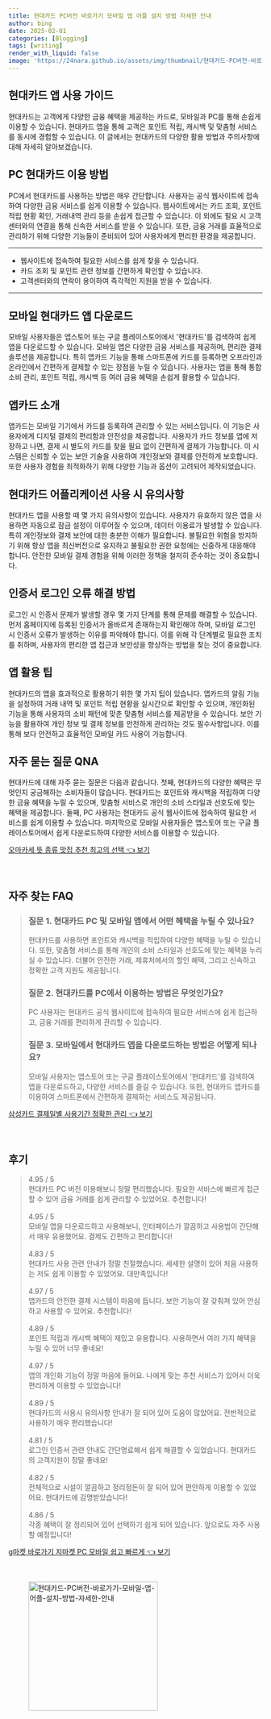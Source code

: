 ```yaml
---
title: 현대카드 PC버전 바로가기 모바일 앱 어플 설치 방법 자세한 안내
author: bing
date: 2025-02-01
categories: [Blogging]
tags: [writing]
render_with_liquid: false
image: 'https://24nara.github.io/assets/img/thumbnail/현대카드-PC버전-바로가기-모바일-앱-어플-설치-방법-자세한-안내.webp'
---
```

<h2 id='현대카드 앱 사용 가이드'>현대카드 앱 사용 가이드</h2>

<p>현대카드는 고객에게 다양한 금융 혜택을 제공하는 카드로, 모바일과 PC를 통해 손쉽게 이용할 수 있습니다. 현대카드 앱을 통해 고객은 포인트 적립, 캐시백 및 맞춤형 서비스를 동시에 경험할 수 있습니다. 이 글에서는 현대카드의 다양한 활용 방법과 주의사항에 대해 자세히 알아보겠습니다.</p>

<h2 id='PC 현대카드 이용 방법'>PC 현대카드 이용 방법</h2>

<p>PC에서 현대카드를 사용하는 방법은 매우 간단합니다. 사용자는 공식 웹사이트에 접속하여 다양한 금융 서비스를 쉽게 이용할 수 있습니다. 웹사이트에서는 카드 조회, 포인트 적립 현황 확인, 거래내역 관리 등을 손쉽게 접근할 수 있습니다. 이 외에도 필요 시 고객센터와의 연결을 통해 신속한 서비스를 받을 수 있습니다. 또한, 금융 거래를 효율적으로 관리하기 위해 다양한 기능들이 준비되어 있어 사용자에게 편리한 환경을 제공합니다.</p>

<hr />

<ul>
    <li>웹사이트에 접속하여 필요한 서비스를 쉽게 찾을 수 있습니다.</li>
    <li>카드 조회 및 포인트 관련 정보를 간편하게 확인할 수 있습니다.</li>
    <li>고객센터와의 연락이 용이하여 즉각적인 지원을 받을 수 있습니다.</li>
</ul>

<hr />

<h2 id='모바일 현대카드 앱 다운로드'>모바일 현대카드 앱 다운로드</h2>

<p>모바일 사용자들은 앱스토어 또는 구글 플레이스토어에서 '현대카드'를 검색하여 쉽게 앱을 다운로드할 수 있습니다. 모바일 앱은 다양한 금융 서비스를 제공하며, 편리한 결제 솔루션을 제공합니다. 특히 앱카드 기능을 통해 스마트폰에 카드를 등록하면 오프라인과 온라인에서 간편하게 결제할 수 있는 장점을 누릴 수 있습니다. 사용자는 앱을 통해 통합 소비 관리, 포인트 적립, 캐시백 등 여러 금융 혜택을 손쉽게 활용할 수 있습니다.</p>

<h2 id='앱카드 소개'>앱카드 소개</h2>

<p>앱카드는 모바일 기기에서 카드를 등록하여 관리할 수 있는 서비스입니다. 이 기능은 사용자에게 디지털 결제의 편리함과 안전성을 제공합니다. 사용자가 카드 정보를 앱에 저장하고 나면, 결제 시 별도의 카드를 찾을 필요 없이 간편하게 결제가 가능합니다. 이 시스템은 신뢰할 수 있는 보안 기술을 사용하여 개인정보와 결제를 안전하게 보호합니다. 또한 사용자 경험을 최적화하기 위해 다양한 기능과 옵션이 고려되어 제작되었습니다.</p>

<h2 id='현대카드 어플리케이션 사용 시 유의사항'>현대카드 어플리케이션 사용 시 유의사항</h2>

<p>현대카드 앱을 사용할 때 몇 가지 유의사항이 있습니다. 사용자가 유효하지 않은 앱을 사용하면 자동으로 잠금 설정이 이루어질 수 있으며, 데이터 이용료가 발생할 수 있습니다. 특히 개인정보와 결제 보안에 대한 충분한 이해가 필요합니다. 불필요한 위험을 방지하기 위해 항상 앱을 최신버전으로 유지하고 불필요한 권한 요청에는 신중하게 대응해야 합니다. 안전한 모바일 결제 경험을 위해 이러한 정책을 철저히 준수하는 것이 중요합니다.</p>

<h2 id='인증서 로그인 오류 해결 방법'>인증서 로그인 오류 해결 방법</h2>

<p>로그인 시 인증서 문제가 발생할 경우 몇 가지 단계를 통해 문제를 해결할 수 있습니다. 먼저 홈페이지에 등록된 인증서가 올바르게 존재하는지 확인해야 하며, 모바일 로그인 시 인증서 오류가 발생하는 이유를 파악해야 합니다. 이를 위해 각 단계별로 필요한 조치를 취하며, 사용자의 편리한 앱 접근과 보안성을 향상하는 방법을 찾는 것이 중요합니다.</p>

<h2 id='앱 활용 팁'>앱 활용 팁</h2>

<p>현대카드의 앱을 효과적으로 활용하기 위한 몇 가지 팁이 있습니다. 앱카드의 알림 기능을 설정하여 거래 내역 및 포인트 적립 현황을 실시간으로 확인할 수 있으며, 개인화된 기능을 통해 사용자의 소비 패턴에 맞춘 맞춤형 서비스를 제공받을 수 있습니다. 보안 기능을 활용하여 개인 정보 및 결제 정보를 안전하게 관리하는 것도 필수사항입니다. 이를 통해 보다 안전하고 효율적인 모바일 카드 사용이 가능합니다.</p>

<h2 id='자주 묻는 질문 QNA'>자주 묻는 질문 QNA</h2>

<p>현대카드에 대해 자주 묻는 질문은 다음과 같습니다. 첫째, 현대카드의 다양한 혜택은 무엇인지 궁금해하는 소비자들이 많습니다. 현대카드는 포인트와 캐시백을 적립하여 다양한 금융 혜택을 누릴 수 있으며, 맞춤형 서비스로 개인의 소비 스타일과 선호도에 맞는 혜택을 제공합니다. 둘째, PC 사용자는 현대카드 공식 웹사이트에 접속하여 필요한 서비스를 쉽게 이용할 수 있습니다. 마지막으로 모바일 사용자들은 앱스토어 또는 구글 플레이스토어에서 쉽게 다운로드하여 다양한 서비스를 이용할 수 있습니다.</p>
<p><a class="click-button" title="오마카세 뜻 종류 맛집 추천 최고의 선택" href="https://24nara.github.io/posts/%EC%98%A4%EB%A7%88%EC%B9%B4%EC%84%B8-%EB%9C%BB-%EC%A2%85%EB%A5%98-%EB%A7%9B%EC%A7%91-%EC%B6%94%EC%B2%9C-%EC%B5%9C%EA%B3%A0%EC%9D%98-%EC%84%A0%ED%83%9D/" rel="dofollow">오마카세 뜻 종류 맛집 추천 최고의 선택 👈 보기</a></p><br>
<h2 id='자주_찾는_FAQ'>자주 찾는 FAQ</h2>
<div itemscope="" itemtype="https://schema.org/FAQPage"> 
<blockquote> 
<div itemscope="" itemprop="mainEntity" itemtype="https://schema.org/Question"> 
<h3 itemprop="name">질문 1. 현대카드 PC 및 모바일 앱에서 어떤 혜택을 누릴 수 있나요?</h3> 
<div itemscope="" itemprop="acceptedAnswer" itemtype="https://schema.org/Answer"> 
<span itemprop="text"> 
<p>현대카드를 사용하면 포인트와 캐시백을 적립하여 다양한 혜택을 누릴 수 있습니다. 또한, 맞춤형 서비스를 통해 개인의 소비 스타일과 선호도에 맞는 혜택을 누리실 수 있습니다. 더불어 안전한 거래, 제휴처에서의 할인 혜택, 그리고 신속하고 정확한 고객 지원도 제공됩니다.</p> 
</span> 
</div> 
</div> 
<div itemscope="" itemprop="mainEntity" itemtype="https://schema.org/Question"> 
<h3 itemprop="name">질문 2. 현대카드를 PC에서 이용하는 방법은 무엇인가요?</h3> 
<div itemscope="" itemprop="acceptedAnswer" itemtype="https://schema.org/Answer"> 
<span itemprop="text"> 
<p>PC 사용자는 현대카드 공식 웹사이트에 접속하여 필요한 서비스에 쉽게 접근하고, 금융 거래를 편리하게 관리할 수 있습니다.</p> 
</span> 
</div> 
</div> 
<div itemscope="" itemprop="mainEntity" itemtype="https://schema.org/Question"> 
<h3 itemprop="name">질문 3. 모바일에서 현대카드 앱을 다운로드하는 방법은 어떻게 되나요?</h3> 
<div itemscope="" itemprop="acceptedAnswer" itemtype="https://schema.org/Answer"> 
<span itemprop="text"> 
<p>모바일 사용자는 앱스토어 또는 구글 플레이스토어에서 '현대카드'를 검색하여 앱을 다운로드하고, 다양한 서비스를 즐길 수 있습니다. 또한, 현대카드 앱카드를 이용하여 스마트폰에서 간편하게 결제하는 서비스도 제공됩니다.</p> 
</span> 
</div> 
</div> 
</blockquote> 
</div>
<p><a class="click-button" title="삼성카드 결제일별 사용기간 정확한 관리" href="https://24nara.github.io/posts/%EC%82%BC%EC%84%B1%EC%B9%B4%EB%93%9C-%EA%B2%B0%EC%A0%9C%EC%9D%BC%EB%B3%84-%EC%82%AC%EC%9A%A9%EA%B8%B0%EA%B0%84-%EC%A0%95%ED%99%95%ED%95%9C-%EA%B4%80%EB%A6%AC/" rel="dofollow">삼성카드 결제일별 사용기간 정확한 관리 👈 보기</a></p><br>
<h2 id='후기'>후기</h2>
<div itemscope itemtype="https://schema.org/Product">
  <blockquote>
  <div itemprop="review" itemscope itemtype="https://schema.org/Review">
      <div itemprop="reviewRating" itemscope itemtype="https://schema.org/Rating"> <span itemprop="ratingValue">4.95</span> / <span itemprop="bestRating">5</span> </div>
      <span itemprop="reviewBody">현대카드 PC 버전 이용해보니 정말 편리했습니다. 필요한 서비스에 빠르게 접근할 수 있어 금융 거래를 쉽게 관리할 수 있었어요. 추천합니다!</span>
  </div>
  <br>
  <div itemprop="review" itemscope itemtype="https://schema.org/Review">
      <div itemprop="reviewRating" itemscope itemtype="https://schema.org/Rating"> <span itemprop="ratingValue">4.95</span> / <span itemprop="bestRating">5</span> </div>
      <span itemprop="reviewBody">모바일 앱을 다운로드하고 사용해보니, 인터페이스가 깔끔하고 사용법이 간단해서 매우 유용했어요. 결제도 간편하고 편리합니다!</span>
  </div>
  <br>
  <div itemprop="review" itemscope itemtype="https://schema.org/Review">
      <div itemprop="reviewRating" itemscope itemtype="https://schema.org/Rating"> <span itemprop="ratingValue">4.83</span> / <span itemprop="bestRating">5</span> </div>
      <span itemprop="reviewBody">현대카드 사용 관련 안내가 정말 친절했습니다. 세세한 설명이 있어 처음 사용하는 저도 쉽게 이용할 수 있었어요. 대만족입니다!</span>
  </div>
  <br>
  <div itemprop="review" itemscope itemtype="https://schema.org/Review">
      <div itemprop="reviewRating" itemscope itemtype="https://schema.org/Rating"> <span itemprop="ratingValue">4.97</span> / <span itemprop="bestRating">5</span> </div>
      <span itemprop="reviewBody">앱카드의 안전한 결제 시스템이 마음에 듭니다. 보안 기능이 잘 갖춰져 있어 안심하고 사용할 수 있어요. 추천합니다!</span>
  </div>
  <br>
  <div itemprop="review" itemscope itemtype="https://schema.org/Review">
      <div itemprop="reviewRating" itemscope itemtype="https://schema.org/Rating"> <span itemprop="ratingValue">4.89</span> / <span itemprop="bestRating">5</span> </div>
      <span itemprop="reviewBody">포인트 적립과 캐시백 혜택이 재밌고 유용합니다. 사용하면서 여러 가지 혜택을 누릴 수 있어 너무 좋네요!</span>
  </div>
  <br>
  <div itemprop="review" itemscope itemtype="https://schema.org/Review">
      <div itemprop="reviewRating" itemscope itemtype="https://schema.org/Rating"> <span itemprop="ratingValue">4.97</span> / <span itemprop="bestRating">5</span> </div>
      <span itemprop="reviewBody">앱의 개인화 기능이 정말 마음에 들어요. 나에게 맞는 추천 서비스가 있어서 더욱 편리하게 이용할 수 있었습니다!</span>
  </div>
  <br>
  <div itemprop="review" itemscope itemtype="https://schema.org/Review">
      <div itemprop="reviewRating" itemscope itemtype="https://schema.org/Rating"> <span itemprop="ratingValue">4.89</span> / <span itemprop="bestRating">5</span> </div>
      <span itemprop="reviewBody">현대카드의 사용시 유의사항 안내가 잘 되어 있어 도움이 많았어요. 전반적으로 사용하기 매우 편리했습니다!</span>
  </div>
  <br>
  <div itemprop="review" itemscope itemtype="https://schema.org/Review">
      <div itemprop="reviewRating" itemscope itemtype="https://schema.org/Rating"> <span itemprop="ratingValue">4.81</span> / <span itemprop="bestRating">5</span> </div>
      <span itemprop="reviewBody">로그인 인증서 관련 안내도 간단명료해서 쉽게 해결할 수 있었습니다. 현대카드의 고객지원이 정말 좋네요!</span>
  </div>
  <br>
  <div itemprop="review" itemscope itemtype="https://schema.org/Review">
      <div itemprop="reviewRating" itemscope itemtype="https://schema.org/Rating"> <span itemprop="ratingValue">4.82</span> / <span itemprop="bestRating">5</span> </div>
      <span itemprop="reviewBody">전체적으로 시설이 깔끔하고 정리정돈이 잘 되어 있어 편안하게 이용할 수 있었어요. 현대카드에 감명받았습니다!</span>
  </div>
  <br>
  <div itemprop="review" itemscope itemtype="https://schema.org/Review">
      <div itemprop="reviewRating" itemscope itemtype="https://schema.org/Rating"> <span itemprop="ratingValue">4.86</span> / <span itemprop="bestRating">5</span> </div>
      <span itemprop="reviewBody">각종 혜택이 잘 정리되어 있어 선택하기 쉽게 되어 있습니다. 앞으로도 자주 사용할 예정입니다!</span>
  </div>
  </blockquote>
</div>
<p><a class="click-button" title="g마켓 바로가기 지마켓 PC 모바일 쉽고 빠르게" href="https://24nara.github.io/posts/g%EB%A7%88%EC%BC%93-%EB%B0%94%EB%A1%9C%EA%B0%80%EA%B8%B0-%EC%A7%80%EB%A7%88%EC%BC%93-PC-%EB%AA%A8%EB%B0%94%EC%9D%BC-%EC%89%BD%EA%B3%A0-%EB%B9%A0%EB%A5%B4%EA%B2%8C/" rel="dofollow">g마켓 바로가기 지마켓 PC 모바일 쉽고 빠르게 👈 보기</a></p><br>
<figure class="image"><img src="https://24nara.github.io/assets/img/thumbnail/현대카드-PC버전-바로가기-모바일-앱-어플-설치-방법-자세한-안내.webp" alt="현대카드-PC버전-바로가기-모바일-앱-어플-설치-방법-자세한-안내" width="256" height="256"></figure>